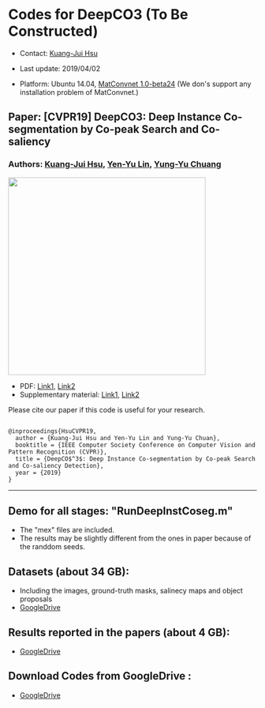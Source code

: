 # Codes for DeepCO3 (To Be Constructed)

- Contact: [Kuang-Jui Hsu](https://www.citi.sinica.edu.tw/pages/kjhsu/)

- Last update: 2019/04/02

- Platform: Ubuntu 14.04, [MatConvnet 1.0-beta24](http://www.vlfeat.org/matconvnet/) (We don's support any installation problem of MatConvnet.)

## Paper: [CVPR19] DeepCO3: Deep Instance Co-segmentation by Co-peak Search and Co-saliency
### Authors: [Kuang-Jui Hsu](https://www.citi.sinica.edu.tw/pages/kjhsu/), [Yen-Yu Lin](https://www.citi.sinica.edu.tw/pages/yylin/index_zh.html), [Yung-Yu Chuang](https://www.csie.ntu.edu.tw/~cyy/)

<img src="https://github.com/KuangJuiHsu/DeepCO3/blob/master/Images/CVPR19.PNG" height="400"/>

+ PDF: [Link1](https://github.com/KuangJuiHsu/DeepCO3), [Link2](https://github.com/KuangJuiHsu/DeepCO3)
+ Supplementary material: [Link1](https://github.com/KuangJuiHsu/DeepCO3), [Link2](https://github.com/KuangJuiHsu/DeepCO3)

<p>Please cite our paper if this code is useful for your research.</p>
<pre><code>
@inproceedings{HsuCVPR19,
  author = {Kuang-Jui Hsu and Yen-Yu Lin and Yung-Yu Chuan},
  booktitle = {IEEE Computer Society Conference on Computer Vision and Pattern Recognition (CVPR)},
  title = {DeepCO$^3$: Deep Instance Co-segmentation by Co-peak Search and Co-saliency Detection},
  year = {2019}
}
</code></pre>

---

## Demo for all stages: "RunDeepInstCoseg.m"
+ The "mex" files are included.
+ The results may be slightly different from the ones in paper because of the randdom seeds.

## Datasets (about 34 GB):
- Including the images, ground-truth masks, salinecy maps and object proposals
- [GoogleDrive](https://github.com/KuangJuiHsu/DeepCO3)

## Results reported in the papers (about 4 GB):
- [GoogleDrive](https://drive.google.com/file/d/1sMr11hbmc6w3GZAOKy5pbEZxyHBJtb8z/view?usp=sharing)

## Download Codes from GoogleDrive :
- [GoogleDrive](https://drive.google.com/file/d/1NnEVkrrrYyi5oNRKuIlQ6dkdupC5kHbB/view?usp=sharing)
